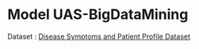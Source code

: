 # Model UAS-BigDataMining


Dataset : <a href="https://www.kaggle.com/datasets/uom190346a/disease-symptoms-and-patient-profile-dataset" target="_blank">Disease Symptoms and Patient Profile Dataset</a>
